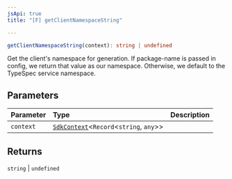 ```yaml
---
jsApi: true
title: "[F] getClientNamespaceString"

---
```

```ts
getClientNamespaceString(context): string | undefined
```

Get the client's namespace for generation. If package-name is passed in config, we return
that value as our namespace. Otherwise, we default to the TypeSpec service namespace.

## Parameters

| Parameter | Type | Description |
| :------ | :------ | :------ |
| `context` | [`SdkContext`](../interfaces/SdkContext.md)<`Record`<`string`, `any`\>\> |  |

## Returns

`string` \| `undefined`
